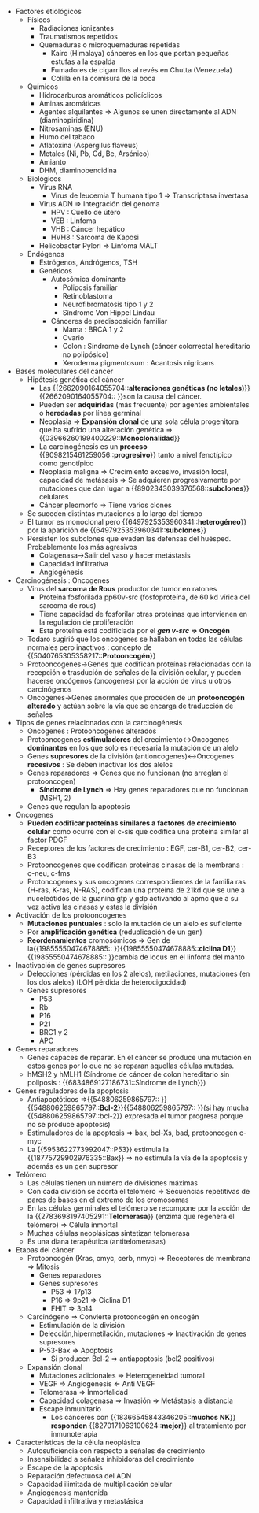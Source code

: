 - Factores etiológicos
    - Físicos
        - Radiaciones ionizantes
        - Traumatismos repetidos
        - Quemaduras o microquemaduras repetidas
            - Kairo (Himalaya) cánceres en los que portan pequeñas estufas a la espalda
            - Fumadores de cigarrillos al revés en Chutta (Venezuela)
            - Colilla en la comisura de la boca
    - Químicos
        - Hidrocarburos aromáticos policíclicos
        - Aminas aromáticas
        - Agentes alquilantes ⇒ Algunos se unen directamente al ADN (diaminopiridina)
        - Nitrosaminas (ENU)
        - Humo del tabaco
        - Aflatoxina (Aspergilus flaveus)
        - Metales (Ni, Pb, Cd, Be, Arsénico)
        - Amianto
        - DHM, diaminobencidina
    - Biológicos
        - Virus RNA
            - Virus de leucemia T humana tipo 1 ⇒ Transcriptasa invertasa
        - Virus ADN ⇒ Integración del genoma
            - HPV : Cuello de útero
            - VEB : Linfoma
            - VHB : Cáncer hepático
            - HVH8 : Sarcoma de Kaposi
        - Helicobacter Pylori ⇒ Linfoma MALT
    - Endógenos
        - Estrógenos, Andrógenos, TSH
        - Genéticos
            - Autosómica dominante
                - Poliposis familiar
                - Retinoblastoma
                - Neurofibromatosis tipo 1 y 2
                - Síndrome Von Hippel Lindau
            - Cánceres de predisposición familiar
                - Mama : BRCA 1 y 2
                - Ovario
                - Colon : Síndrome de Lynch (cáncer colorrectal hereditario no polipósico)
                - Xeroderma pigmentosum : Acantosis nigricans
- Bases moleculares del cáncer
    - Hipótesis genética del cáncer
        - Las {{2662090164055704::**alteraciones genéticas (no letales)**}}{{2662090164055704:: }}son la causa del cáncer.
        - Pueden ser **adquiridas** (más frecuente) por agentes ambientales o **heredadas** por línea germinal
        - Neoplasia ⇒ **Expansión clonal** de una sola célula progenitora que ha sufrido una alteración genética ⇒ {{03966260199400229::**Monoclonalidad**}}
        - La carcinogénesis es un **proceso** {{9098215461259056::**progresivo**}} tanto a nivel fenotípico como genotípico
        - Neoplasia maligna ⇒ Crecimiento excesivo, invasión local, capacidad de metásasis ⇒ Se adquieren progresivamente por mutaciones que dan lugar a {{8902343039376568::**subclones**}} celulares
        - Cáncer pleomorfo ⇒ Tiene varios clones
    - Se suceden distintas mutaciones a lo largo del tiempo
    - El tumor es monoclonal pero {{6497925353960341::**heterogéneo**}} por la aparición de {{6497925353960341::**subclones**}}
    - Persisten los subclones que evaden las defensas del huésped. Probablemente los más agresivos
        - Colagenasa→Salir del vaso y hacer metástasis
        - Capacidad infiltrativa
        - Angiogénesis
- Carcinogénesis : Oncogenes
    - Virus del **sarcoma de Rous** productor de tumor en ratones
        - Proteína fosforilada pp60v-src (fosfoproteína, de 60 kd vírica del sarcoma de rous)
        - Tiene capacidad de fosforilar otras proteínas que intervienen en la regulación de proliferación
        - Esta proteína está codificiada por el _**gen v-src ⇒**_ **Oncogén**
    - Todaro sugirió que los oncogenes se hallaban en todas las células normales pero inactivos : concepto de {{5040765305358217::**Protooncogén**}}
    - Protooncogenes→Genes que codifican proteínas relacionadas con la recepción o trasdución de señales de la división celular, y pueden hacerse oncógenos (oncogenes) por la acción de virus u otros carcinógenos
    - Oncogenes→Genes anormales que proceden de un **protooncogén alterado** y actúan sobre la vía que se encarga de traducción de señales
- Tipos de genes relacionados con la carcinogénesis
    - Oncogenes : Protooncogenes alterados
    - Protooncogenes **estimuladores** del crecimiento↔Oncogenes **dominantes** en los que solo es necesaria la mutación de un alelo
    - Genes **supresores** de la división (antioncogenes)↔Oncogenes **recesivos** : Se deben inactivar los dos alelos
    - Genes reparadores ⇒ Genes que no funcionan (no arreglan el protooncogen)
        - **Síndrome de Lynch** ⇒ Hay genes reparadores que no funcionan (MSH1, 2)
    - Genes que regulan la apoptosis
- Oncogenes
    - **Pueden codificar proteínas similares a factores de crecimiento celular** como ocurre con el c-sis que codifica una proteína similar al factor PDGF
    - Receptores de los factores de crecimiento : EGF, cer-B1, cer-B2, cer-B3
    - Protooncogenes que codifican proteínas cinasas de la membrana : c-neu, c-fms
    - Protoncogenes y sus oncogenes correspondientes de la familia ras (H-ras, K-ras, N-RAS), codifican una proteína de 21kd que se une a nuceleótidos de la guanina gtp y gdp activando al apmc que a su vez activa las cinasas y estas la división
- Activación de los protooncogenes
    - **Mutaciones puntuales** : solo la mutación de un alelo es suficiente
    - Por **amplificación genética** (reduplicación de un gen)
    - **Reordenamientos** cromosómicos ⇒ Gen de la{{19855550474678885:: }}{{19855550474678885::**ciclina D1**}}{{19855550474678885:: }}cambia de locus en el linfoma del manto
- Inactivación de genes supresores
    - Delecciones (pérdidas en los 2 alelos), metilaciones, mutaciones (en los dos alelos) (LOH pérdida de heterocigocidad)
    - Genes supresores
        - P53
        - Rb
        - P16
        - P21
        - BRC1 y 2
        - APC
- Genes reparadores
    - Genes capaces de reparar. En el cáncer se produce una mutación en estos genes por lo que no se reparan aquellas células mutadas.
    - hMSH2 y hMLH1 (Síndrome de cáncer de colon hereditario sin poliposis : {{6834869127186731::Síndrome de Lynch}})
- Genes reguladores de la apoptosis
    - Antiapoptóticos ⇒{{548806259865797:: }}{{548806259865797::**Bcl-2**}}{{548806259865797:: }}(si hay mucha {{548806259865797::bcl-2}} expresada el tumor progresa porque no se produce apoptosis)
    - Estimuladores de la apoptosis ⇒ bax, bcl-Xs, bad, protooncogen c-myc
    - La {{5953622773992047::P53}} estimula la {{18775729902976335::Bax}} ⇒ no estimula la vía de la apoptosis y además es un gen supresor
- Telómero
    - Las células tienen un número de divisiones máximas
    - Con cada división se acorta el telómero ⇒ Secuencias repetitivas de pares de bases en el extremo de los cromosomas
    - En las células germinales el telómero se recompone por la acción de la {{2783698197405291::**Telomerasa**}} (enzima que regenera el telómero) ⇒ Célula inmortal
    - Muchas células neoplásicas sintetizan telomerasa
    - Es una diana terapéutica (antitelomerasas)
- Etapas del cáncer
    - Protooncogén (Kras, cmyc, cerb, nmyc) ⇒ Receptores de membrana ⇒ Mitosis
        - Genes reparadores
        - Genes supresores
            - P53 ⇒ 17p13
            - P16 ⇒ 9p21 ⇒ Ciclina D1
            - FHIT ⇒ 3p14
    - Carcinógeno ⇒ Convierte protooncogén en oncogén
        - Estimulación de la división
        - Delección,hipermetilación, mutaciones ⇒ Inactivación de genes supresores
        - P-53-Bax ⇒ Apoptosis
            - Si producen Bcl-2 ⇒ antiapoptosis (bcl2 positivos)
    - Expansión clonal
        - Mutaciones adicionales ⇒ Heterogeneidad tumoral
        - VEGF ⇒ Angiogénesis ⇐ Anti VEGF
        - Telomerasa ⇒ Inmortalidad
        - Capacidad colagenasa ⇒ Invasión ⇒ Metástasis a distancia
        - Escape inmunitario
            - Los cánceres con {{18366545843346205::**muchos NK**}} **responden** {{8270171063100624::**mejor**}} al tratamiento por inmunoterapia
- Características de la célula neoplásica
    - Autosuficiencia con respecto a señales de crecimiento
    - Insensibilidad a señales inhibidoras del crecimiento
    - Escape de la apoptosis
    - Reparación defectuosa del ADN
    - Capacidad ilimitada de multiplicación celular
    - Angiogénesis mantenida
    - Capacidad infiltrativa y metastásica